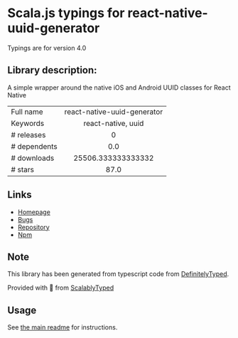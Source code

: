 
# Scala.js typings for react-native-uuid-generator

Typings are for version 4.0

## Library description:
A simple wrapper around the native iOS and Android UUID classes for React Native

|                    |                 |
| ------------------ | :-------------: |
| Full name          | react-native-uuid-generator |
| Keywords           | react-native, uuid |
| # releases         | 0 |
| # dependents       | 0.0 |
| # downloads        | 25506.333333333332 |
| # stars            | 87.0 |

## Links
- [Homepage](https://github.com/Traviskn/react-native-uuid-generator#readme)
- [Bugs](https://github.com/Traviskn/react-native-uuid-generator/issues)
- [Repository](https://github.com/Traviskn/react-native-uuid-generator)
- [Npm](https://www.npmjs.com/package/react-native-uuid-generator)
    


## Note
This library has been generated from typescript code from [DefinitelyTyped](https://definitelytyped.org).

Provided with :purple_heart: from [ScalablyTyped](https://github.com/oyvindberg/ScalablyTyped)

## Usage
See [the main readme](../../readme.md) for instructions.


